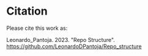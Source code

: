 # Citation

Please cite this work as:

Leonardo_Pantoja. 2023. "Repo Structure". https://github.com/LeonardoDPantoja/Repo_structure
